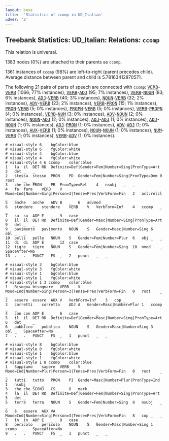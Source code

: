 ```yaml
---
layout: base
title:  'Statistics of ccomp in UD_Italian'
udver: '2'
---
```


## Treebank Statistics: UD_Italian: Relations: `ccomp`

This relation is universal.

1383 nodes (0%) are attached to their parents as `ccomp`.

1361 instances of `ccomp` (98%) are left-to-right (parent precedes child).
Average distance between parent and child is 5.78163412870571.

The following 21 pairs of parts of speech are connected with `ccomp`: <tt><a href="it-pos-VERB.html">VERB</a></tt>-<tt><a href="it-pos-VERB.html">VERB</a></tt> (1066; 77% instances), <tt><a href="it-pos-VERB.html">VERB</a></tt>-<tt><a href="it-pos-ADJ.html">ADJ</a></tt> (95; 7% instances), <tt><a href="it-pos-VERB.html">VERB</a></tt>-<tt><a href="it-pos-NOUN.html">NOUN</a></tt> (83; 6% instances), <tt><a href="it-pos-ADJ.html">ADJ</a></tt>-<tt><a href="it-pos-VERB.html">VERB</a></tt> (40; 3% instances), <tt><a href="it-pos-NOUN.html">NOUN</a></tt>-<tt><a href="it-pos-VERB.html">VERB</a></tt> (32; 2% instances), <tt><a href="it-pos-ADV.html">ADV</a></tt>-<tt><a href="it-pos-VERB.html">VERB</a></tt> (23; 2% instances), <tt><a href="it-pos-VERB.html">VERB</a></tt>-<tt><a href="it-pos-PRON.html">PRON</a></tt> (15; 1% instances), <tt><a href="it-pos-PRON.html">PRON</a></tt>-<tt><a href="it-pos-VERB.html">VERB</a></tt> (5; 0% instances), <tt><a href="it-pos-PROPN.html">PROPN</a></tt>-<tt><a href="it-pos-VERB.html">VERB</a></tt> (5; 0% instances), <tt><a href="it-pos-VERB.html">VERB</a></tt>-<tt><a href="it-pos-PROPN.html">PROPN</a></tt> (4; 0% instances), <tt><a href="it-pos-VERB.html">VERB</a></tt>-<tt><a href="it-pos-NUM.html">NUM</a></tt> (3; 0% instances), <tt><a href="it-pos-ADV.html">ADV</a></tt>-<tt><a href="it-pos-NOUN.html">NOUN</a></tt> (2; 0% instances), <tt><a href="it-pos-NOUN.html">NOUN</a></tt>-<tt><a href="it-pos-ADJ.html">ADJ</a></tt> (2; 0% instances), <tt><a href="it-pos-ADJ.html">ADJ</a></tt>-<tt><a href="it-pos-ADJ.html">ADJ</a></tt> (1; 0% instances), <tt><a href="it-pos-ADJ.html">ADJ</a></tt>-<tt><a href="it-pos-NOUN.html">NOUN</a></tt> (1; 0% instances), <tt><a href="it-pos-ADJ.html">ADJ</a></tt>-<tt><a href="it-pos-PRON.html">PRON</a></tt> (1; 0% instances), <tt><a href="it-pos-ADV.html">ADV</a></tt>-<tt><a href="it-pos-ADJ.html">ADJ</a></tt> (1; 0% instances), <tt><a href="it-pos-AUX.html">AUX</a></tt>-<tt><a href="it-pos-VERB.html">VERB</a></tt> (1; 0% instances), <tt><a href="it-pos-NOUN.html">NOUN</a></tt>-<tt><a href="it-pos-NOUN.html">NOUN</a></tt> (1; 0% instances), <tt><a href="it-pos-NUM.html">NUM</a></tt>-<tt><a href="it-pos-VERB.html">VERB</a></tt> (1; 0% instances), <tt><a href="it-pos-VERB.html">VERB</a></tt>-<tt><a href="it-pos-ADV.html">ADV</a></tt> (1; 0% instances).


~~~ conllu
# visual-style 6	bgColor:blue
# visual-style 6	fgColor:white
# visual-style 4	bgColor:blue
# visual-style 4	fgColor:white
# visual-style 4 6 ccomp	color:blue
1	la	il	DET	RD	Definite=Def|Gender=Fem|Number=Sing|PronType=Art	2	det	_	_
2	stessa	stesso	PRON	PD	Gender=Fem|Number=Sing|PronType=Dem	0	root	_	_
3	che	che	PRON	PR	PronType=Rel	4	nsubj	_	_
4	fa	fare	VERB	V	Mood=Ind|Number=Sing|Person=3|Tense=Pres|VerbForm=Fin	2	acl:relcl	_	_
5	anche	anche	ADV	B	_	6	advmod	_	_
6	stendere	stendere	VERB	V	VerbForm=Inf	4	ccomp	_	_
7	su	su	ADP	E	_	9	case	_	_
8	il	il	DET	RD	Definite=Def|Gender=Masc|Number=Sing|PronType=Art	9	det	_	_
9	pavimento	pavimento	NOUN	S	Gender=Masc|Number=Sing	6	obl	_	_
10	pelli	pelle	NOUN	S	Gender=Fem|Number=Plur	6	obj	_	_
11	di	di	ADP	E	_	12	case	_	_
12	tigre	tigre	NOUN	S	Gender=Fem|Number=Sing	10	nmod	_	SpaceAfter=No
13	.	.	PUNCT	FS	_	2	punct	_	_

~~~


~~~ conllu
# visual-style 3	bgColor:blue
# visual-style 3	fgColor:white
# visual-style 1	bgColor:blue
# visual-style 1	fgColor:white
# visual-style 1 3 ccomp	color:blue
1	Bisogna	bisognare	VERB	V	Mood=Ind|Number=Sing|Person=3|Tense=Pres|VerbForm=Fin	0	root	_	_
2	essere	essere	AUX	V	VerbForm=Inf	3	cop	_	_
3	corretti	corretto	ADJ	A	Gender=Masc|Number=Plur	1	ccomp	_	_
4	con	con	ADP	E	_	6	case	_	_
5	il	il	DET	RD	Definite=Def|Gender=Masc|Number=Sing|PronType=Art	6	det	_	_
6	pubblico	pubblico	NOUN	S	Gender=Masc|Number=Sing	3	obl	_	SpaceAfter=No
7	.	.	PUNCT	FS	_	1	punct	_	_

~~~


~~~ conllu
# visual-style 8	bgColor:blue
# visual-style 8	fgColor:white
# visual-style 1	bgColor:blue
# visual-style 1	fgColor:white
# visual-style 1 8 ccomp	color:blue
1	Sappiamo	sapere	VERB	V	Mood=Ind|Number=Plur|Person=1|Tense=Pres|VerbForm=Fin	0	root	_	_
2	tutti	tutto	PRON	PI	Gender=Masc|Number=Plur|PronType=Ind	1	nsubj	_	_
3	che	che	SCONJ	CS	_	8	mark	_	_
4	la	il	DET	RD	Definite=Def|Gender=Fem|Number=Sing|PronType=Art	5	det	_	_
5	terra	terra	NOUN	S	Gender=Fem|Number=Sing	8	nsubj	_	_
6	è	essere	AUX	VA	Mood=Ind|Number=Sing|Person=3|Tense=Pres|VerbForm=Fin	8	cop	_	_
7	in	in	ADP	E	_	8	case	_	_
8	pericolo	pericolo	NOUN	S	Gender=Masc|Number=Sing	1	ccomp	_	SpaceAfter=No
9	.	.	PUNCT	FS	_	1	punct	_	_

~~~


